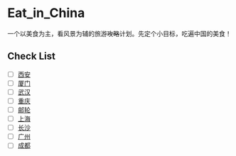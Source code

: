 # Eat_in_China
一个以美食为主，看风景为辅的旅游~~攻略~~计划。先定个小目标，吃遍中国的美食！

## Check List
- [ ] [西安]()
- [ ] [厦门]()
- [ ] [武汉]()
- [ ] [重庆]()
- [ ] [邮轮]()
- [ ] [上海]()
- [ ] [长沙]()
- [ ] [广州]()
- [ ] [成都]()